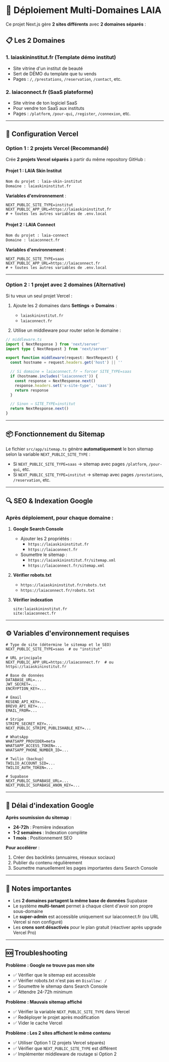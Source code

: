 # 🚀 Déploiement Multi-Domaines LAIA

Ce projet Next.js gère **2 sites différents** avec **2 domaines séparés** :

## 📋 Les 2 Domaines

### 1. **laiaskininstitut.fr** (Template démo institut)
- Site vitrine d'un institut de beauté
- Sert de DÉMO du template que tu vends
- Pages : `/`, `/prestations`, `/reservation`, `/contact`, etc.

### 2. **laiaconnect.fr** (SaaS plateforme)
- Site vitrine de ton logiciel SaaS
- Pour vendre ton SaaS aux instituts
- Pages : `/platform`, `/pour-qui`, `/register`, `/connexion`, etc.

---

## 🎯 Configuration Vercel

### **Option 1 : 2 projets Vercel (Recommandé)**

Crée **2 projets Vercel séparés** à partir du même repository GitHub :

#### **Projet 1 : LAIA Skin Institut**
```bash
Nom du projet : laia-skin-institut
Domaine : laiaskininstitut.fr
```

**Variables d'environnement** :
```env
NEXT_PUBLIC_SITE_TYPE=institut
NEXT_PUBLIC_APP_URL=https://laiaskininstitut.fr
# + toutes les autres variables de .env.local
```

#### **Projet 2 : LAIA Connect**
```bash
Nom du projet : laia-connect
Domaine : laiaconnect.fr
```

**Variables d'environnement** :
```env
NEXT_PUBLIC_SITE_TYPE=saas
NEXT_PUBLIC_APP_URL=https://laiaconnect.fr
# + toutes les autres variables de .env.local
```

---

### **Option 2 : 1 projet avec 2 domaines (Alternative)**

Si tu veux un seul projet Vercel :

1. Ajoute les 2 domaines dans **Settings → Domains** :
   - `laiaskininstitut.fr`
   - `laiaconnect.fr`

2. Utilise un middleware pour router selon le domaine :

```typescript
// middleware.ts
import { NextResponse } from 'next/server'
import type { NextRequest } from 'next/server'

export function middleware(request: NextRequest) {
  const hostname = request.headers.get('host') || ''

  // Si domaine = laiaconnect.fr → forcer SITE_TYPE=saas
  if (hostname.includes('laiaconnect')) {
    const response = NextResponse.next()
    response.headers.set('x-site-type', 'saas')
    return response
  }

  // Sinon → SITE_TYPE=institut
  return NextResponse.next()
}
```

---

## 📦 Fonctionnement du Sitemap

Le fichier `src/app/sitemap.ts` génère **automatiquement** le bon sitemap selon la variable `NEXT_PUBLIC_SITE_TYPE` :

- Si `NEXT_PUBLIC_SITE_TYPE=saas` → sitemap avec pages `/platform`, `/pour-qui`, etc.
- Si `NEXT_PUBLIC_SITE_TYPE=institut` → sitemap avec pages `/prestations`, `/reservation`, etc.

---

## 🔍 SEO & Indexation Google

### **Après déploiement, pour chaque domaine** :

1. **Google Search Console**
   - Ajouter les 2 propriétés :
     - `https://laiaskininstitut.fr`
     - `https://laiaconnect.fr`
   - Soumettre le sitemap :
     - `https://laiaskininstitut.fr/sitemap.xml`
     - `https://laiaconnect.fr/sitemap.xml`

2. **Vérifier robots.txt**
   - `https://laiaskininstitut.fr/robots.txt`
   - `https://laiaconnect.fr/robots.txt`

3. **Vérifier indexation**
   ```
   site:laiaskininstitut.fr
   site:laiaconnect.fr
   ```

---

## ⚙️ Variables d'environnement requises

```env
# Type de site (détermine le sitemap et le SEO)
NEXT_PUBLIC_SITE_TYPE=saas  # ou "institut"

# URL principale
NEXT_PUBLIC_APP_URL=https://laiaconnect.fr  # ou https://laiaskininstitut.fr

# Base de données
DATABASE_URL=...
JWT_SECRET=...
ENCRYPTION_KEY=...

# Email
RESEND_API_KEY=...
BREVO_API_KEY=...
EMAIL_FROM=...

# Stripe
STRIPE_SECRET_KEY=...
NEXT_PUBLIC_STRIPE_PUBLISHABLE_KEY=...

# WhatsApp
WHATSAPP_PROVIDER=meta
WHATSAPP_ACCESS_TOKEN=...
WHATSAPP_PHONE_NUMBER_ID=...

# Twilio (backup)
TWILIO_ACCOUNT_SID=...
TWILIO_AUTH_TOKEN=...

# Supabase
NEXT_PUBLIC_SUPABASE_URL=...
NEXT_PUBLIC_SUPABASE_ANON_KEY=...
```

---

## 🎨 Délai d'indexation Google

**Après soumission du sitemap** :
- **24-72h** : Première indexation
- **1-2 semaines** : Indexation complète
- **1 mois** : Positionnement SEO

**Pour accélérer** :
1. Créer des backlinks (annuaires, réseaux sociaux)
2. Publier du contenu régulièrement
3. Soumettre manuellement les pages importantes dans Search Console

---

## 📝 Notes importantes

- Les **2 domaines partagent la même base de données** Supabase
- Le système **multi-tenant** permet à chaque client d'avoir son propre sous-domaine
- Le **super-admin** est accessible uniquement sur laiaconnect.fr (ou URL Vercel si non configuré)
- Les **crons sont désactivés** pour le plan gratuit (réactiver après upgrade Vercel Pro)

---

## 🆘 Troubleshooting

**Problème : Google ne trouve pas mon site**
- ✅ Vérifier que le sitemap est accessible
- ✅ Vérifier robots.txt n'est pas en `Disallow: /`
- ✅ Soumettre le sitemap dans Search Console
- ✅ Attendre 24-72h minimum

**Problème : Mauvais sitemap affiché**
- ✅ Vérifier la variable `NEXT_PUBLIC_SITE_TYPE` dans Vercel
- ✅ Redéployer le projet après modification
- ✅ Vider le cache Vercel

**Problème : Les 2 sites affichent le même contenu**
- ✅ Utiliser Option 1 (2 projets Vercel séparés)
- ✅ Vérifier que `NEXT_PUBLIC_SITE_TYPE` est différent
- ✅ Implémenter middleware de routage si Option 2
